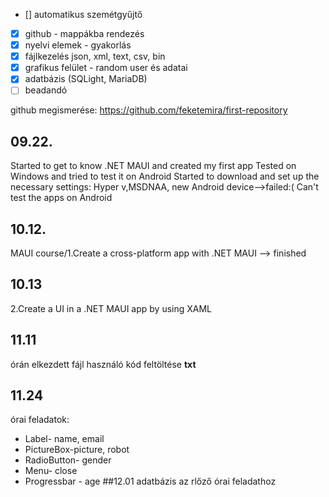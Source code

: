 - [] automatikus szemétgyűjtő
 - [X] github - mappákba rendezés
 - [X] nyelvi elemek - gyakorlás
 - [X] fájlkezelés json, xml, text, csv, bin
 - [X] grafikus felület - random user és adatai
 - [X] adatbázis (SQLight, MariaDB)
 - [ ] beadandó

github megismerése:
https://github.com/feketemira/first-repository
 
 
 ## 09.22.
  Started  to get to know .NET MAUI and created my first app
  Tested on Windows and tried to test it on Android
  Started to download and set up the necessary settings: Hyper v,MSDNAA, new Android device-->failed:( Can't test the apps on Android
## 10.12.
   MAUI course/1.Create a cross-platform app with .NET MAUI --> finished
## 10.13
   2.Create a UI in a .NET MAUI app by using XAML
## 11.11 
   órán elkezdett fájl használó kód feltöltése **txt**
## 11.24
   órai feladatok:
   - Label- name, email
   - PictureBox-picture, robot
   - RadioButton- gender
   - Menu- close
   - Progressbar - age
##12.01
   adatbázis az rlőző órai feladathoz
